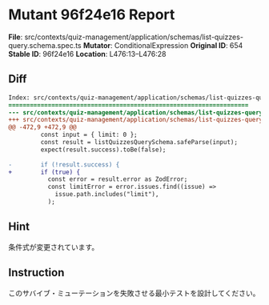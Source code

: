 # Mutant 96f24e16 Report

**File**: src/contexts/quiz-management/application/schemas/list-quizzes-query.schema.spec.ts
**Mutator**: ConditionalExpression
**Original ID**: 654
**Stable ID**: 96f24e16
**Location**: L476:13–L476:28

## Diff

```diff
Index: src/contexts/quiz-management/application/schemas/list-quizzes-query.schema.spec.ts
===================================================================
--- src/contexts/quiz-management/application/schemas/list-quizzes-query.schema.spec.ts	original
+++ src/contexts/quiz-management/application/schemas/list-quizzes-query.schema.spec.ts	mutated #654
@@ -472,9 +472,9 @@
         const input = { limit: 0 };
         const result = listQuizzesQuerySchema.safeParse(input);
         expect(result.success).toBe(false);
 
-        if (!result.success) {
+        if (true) {
           const error = result.error as ZodError;
           const limitError = error.issues.find((issue) =>
             issue.path.includes("limit"),
           );
```

## Hint

条件式が変更されています。

## Instruction

このサバイブ・ミューテーションを失敗させる最小テストを設計してください。
